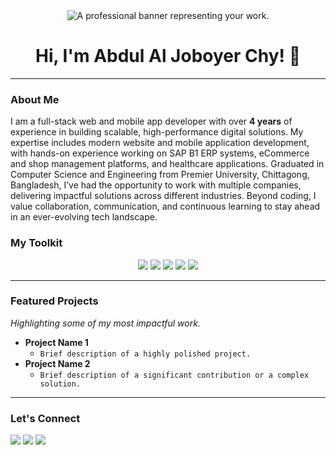 <div align="center">
  <img src="https://encrypted-tbn0.gstatic.com/images?q=tbn:ANd9GcRBC8QVthoIwRZsPwZ9jgjzr1oKj_32hB4Hmw&s" alt="A professional banner representing your work." />
</div>

<div align="center">
  <h1>Hi, I'm Abdul Al Joboyer Chy! 👋</h1>
</div>

---

### About Me
I am a full-stack web and mobile app developer with over <b className='text-[#f574b9]'>4 years</b> of experience in building scalable, high-performance digital solutions. My expertise includes modern website and mobile application development, with hands-on experience working on SAP B1 ERP systems, eCommerce and shop management platforms, and healthcare applications.
Graduated in Computer Science and Engineering from Premier University, Chittagong, Bangladesh, I’ve had the opportunity to work with multiple companies, delivering impactful solutions across different industries. Beyond coding, I value collaboration, communication, and continuous learning to stay ahead in an ever-evolving tech landscape.

### My Toolkit

<p align="center">
  <img src="https://img.shields.io/badge/-React-61DAFB?logo=react&logoColor=white&style=for-the-badge" />
  <img src="https://img.shields.io/badge/-Node.js-339933?logo=nodedotjs&logoColor=white&style=for-the-badge" />
  <img src="https://img.shields.io/badge/-MongoDB-47A248?logo=mongodb&logoColor=white&style=for-the-badge" />
  <img src="https://img.shields.io/badge/-TypeScript-3178C6?logo=typescript&logoColor=white&style=for-the-badge" />
  <img src="https://img.shields.io/badge/-MySQL-02569B?logo=mysql&logoColor=white&style=for-the-badge" />
</p>

---

### Featured Projects
_Highlighting some of my most impactful work._

* **Project Name 1**
    * `Brief description of a highly polished project.`
* **Project Name 2**
    * `Brief description of a significant contribution or a complex solution.`

---

### Let's Connect

[<img src="https://img.shields.io/badge/-LinkedIn-0077B5?logo=linkedin&logoColor=white&style=for-the-badge" />](https://www.linkedin.com/in/abdul-al-joboyer-chy/)
[<img src="https://img.shields.io/badge/-Portfolio-000000?logo=wordpress&logoColor=white&style=for-the-badge" />](https://your-portfolio-url.com)
[<img src="https://img.shields.io/badge/-Email-D14836?logo=gmail&logoColor=white&style=for-the-badge" />](mailto:aljoboyer@gmail.com)
